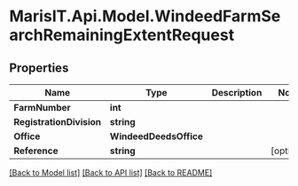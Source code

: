 
# MarisIT.Api.Model.WindeedFarmSearchRemainingExtentRequest

## Properties

Name | Type | Description | Notes
------------ | ------------- | ------------- | -------------
**FarmNumber** | **int** |  | 
**RegistrationDivision** | **string** |  | 
**Office** | **WindeedDeedsOffice** |  | 
**Reference** | **string** |  | [optional] 

[[Back to Model list]](../README.md#documentation-for-models)
[[Back to API list]](../README.md#documentation-for-api-endpoints)
[[Back to README]](../README.md)

